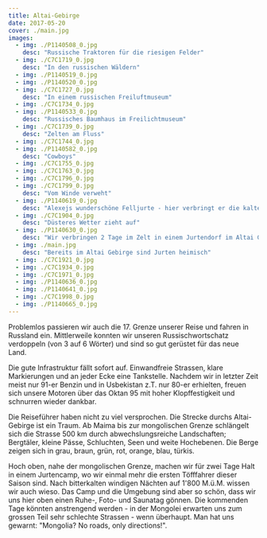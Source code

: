 ```yaml
---
title: Altai-Gebirge
date: 2017-05-20
cover: ./main.jpg
images:
  - img: ./P1140508_0.jpg
    desc: "Russische Traktoren für die riesigen Felder"
  - img: ./C7C1719_0.jpg
    desc: "In den russischen Wäldern"
  - img: ./P1140519_0.jpg
  - img: ./P1140520_0.jpg
  - img: ./C7C1727_0.jpg
    desc: "In einem russischen Freiluftmuseum"
  - img: ./C7C1734_0.jpg
  - img: ./P1140533_0.jpg
    desc: "Russisches Baumhaus im Freilichtmuseum"
  - img: ./C7C1739_0.jpg
    desc: "Zelten am Fluss"
  - img: ./C7C1744_0.jpg
  - img: ./P1140582_0.jpg
    desc: "Cowboys"
  - img: ./C7C1755_0.jpg
  - img: ./C7C1763_0.jpg
  - img: ./C7C1796_0.jpg
  - img: ./C7C1799_0.jpg
    desc: "Vom Winde verweht"
  - img: ./P1140619_0.jpg
    desc: "Alexejs wunderschöne Felljurte - hier verbringt er die kalten russischen Winter"
  - img: ./C7C1904_0.jpg
    desc: "Düsteres Wetter zieht auf"
  - img: ./P1140630_0.jpg
    desc: "Wir verbringen 2 Tage im Zelt in einem Jurtendorf im Altai Gebirge"
  - img: ./main.jpg
    desc: "Bereits im Altai Gebirge sind Jurten heimisch"
  - img: ./C7C1921_0.jpg
  - img: ./C7C1934_0.jpg
  - img: ./C7C1971_0.jpg
  - img: ./P1140636_0.jpg
  - img: ./P1140641_0.jpg
  - img: ./C7C1998_0.jpg
  - img: ./P1140665_0.jpg
---
```


Problemlos passieren wir auch die 17. Grenze unserer Reise und fahren in Russland ein. Mittlerweile konnten wir unseren Russischwortschatz verdoppeln (von 3 auf 6 Wörter) und sind so gut gerüstet für das neue Land. 

Die gute Infrastruktur fällt sofort auf. Einwandfreie Strassen, klare Markierungen und an jeder Ecke eine Tankstelle. Nachdem wir in letzter Zeit meist nur 91-er Benzin und in Usbekistan z.T. nur 80-er erhielten, freuen sich unsere Motoren über das Oktan 95 mit hoher Klopffestigkeit und schnurren wieder dankbar.

Die Reiseführer haben nicht zu viel versprochen. Die Strecke durchs Altai-Gebirge ist ein Traum. Ab Maima bis zur mongolischen Grenze schlängelt sich die Strasse 500 km durch abwechslungsreiche Landschaften; Bergtäler, kleine Pässe, Schluchten, Seen und weite Hochebenen. Die Berge zeigen sich in grau, braun, grün, rot, orange, blau, türkis.

Hoch oben, nahe der mongolischen Grenze, machen wir für zwei Tage Halt in einem Jurtencamp, wo wir einmal mehr die ersten Töfffahrer dieser Saison sind. Nach bitterkalten windigen Nächten auf 1'800 M.ü.M. wissen wir auch wieso. Das Camp und die Umgebung sind aber so schön, dass wir uns hier oben einen Ruhe-, Foto- und Saunatag gönnen. Die kommenden Tage könnten anstrengend werden - in der Mongolei erwarten uns zum grossen Teil sehr schlechte Strassen - wenn überhaupt. Man hat uns gewarnt: "Mongolia? No roads, only directions!".